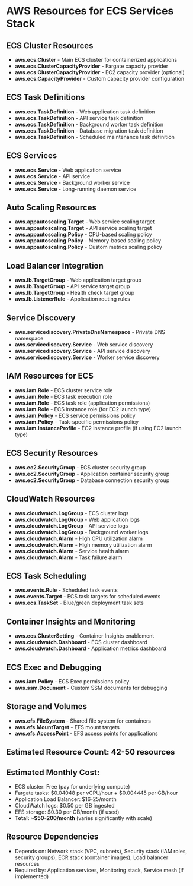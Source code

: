 # AWS Resources for ECS Services Stack

## ECS Cluster Resources
- **aws.ecs.Cluster** - Main ECS cluster for containerized applications
- **aws.ecs.ClusterCapacityProvider** - Fargate capacity provider
- **aws.ecs.ClusterCapacityProvider** - EC2 capacity provider (optional)
- **aws.ecs.CapacityProvider** - Custom capacity provider configuration

## ECS Task Definitions
- **aws.ecs.TaskDefinition** - Web application task definition
- **aws.ecs.TaskDefinition** - API service task definition
- **aws.ecs.TaskDefinition** - Background worker task definition
- **aws.ecs.TaskDefinition** - Database migration task definition
- **aws.ecs.TaskDefinition** - Scheduled maintenance task definition

## ECS Services
- **aws.ecs.Service** - Web application service
- **aws.ecs.Service** - API service
- **aws.ecs.Service** - Background worker service
- **aws.ecs.Service** - Long-running daemon service

## Auto Scaling Resources
- **aws.appautoscaling.Target** - Web service scaling target
- **aws.appautoscaling.Target** - API service scaling target
- **aws.appautoscaling.Policy** - CPU-based scaling policy
- **aws.appautoscaling.Policy** - Memory-based scaling policy
- **aws.appautoscaling.Policy** - Custom metrics scaling policy

## Load Balancer Integration
- **aws.lb.TargetGroup** - Web application target group
- **aws.lb.TargetGroup** - API service target group
- **aws.lb.TargetGroup** - Health check target group
- **aws.lb.ListenerRule** - Application routing rules

## Service Discovery
- **aws.servicediscovery.PrivateDnsNamespace** - Private DNS namespace
- **aws.servicediscovery.Service** - Web service discovery
- **aws.servicediscovery.Service** - API service discovery
- **aws.servicediscovery.Service** - Worker service discovery

## IAM Resources for ECS
- **aws.iam.Role** - ECS cluster service role
- **aws.iam.Role** - ECS task execution role
- **aws.iam.Role** - ECS task role (application permissions)
- **aws.iam.Role** - ECS instance role (for EC2 launch type)
- **aws.iam.Policy** - ECS service permissions policy
- **aws.iam.Policy** - Task-specific permissions policy
- **aws.iam.InstanceProfile** - EC2 instance profile (if using EC2 launch type)

## ECS Security Resources
- **aws.ec2.SecurityGroup** - ECS cluster security group
- **aws.ec2.SecurityGroup** - Application container security group
- **aws.ec2.SecurityGroup** - Database connection security group

## CloudWatch Resources
- **aws.cloudwatch.LogGroup** - ECS cluster logs
- **aws.cloudwatch.LogGroup** - Web application logs
- **aws.cloudwatch.LogGroup** - API service logs
- **aws.cloudwatch.LogGroup** - Background worker logs
- **aws.cloudwatch.Alarm** - High CPU utilization alarm
- **aws.cloudwatch.Alarm** - High memory utilization alarm
- **aws.cloudwatch.Alarm** - Service health alarm
- **aws.cloudwatch.Alarm** - Task failure alarm

## ECS Task Scheduling
- **aws.events.Rule** - Scheduled task events
- **aws.events.Target** - ECS task targets for scheduled events
- **aws.ecs.TaskSet** - Blue/green deployment task sets

## Container Insights and Monitoring
- **aws.ecs.ClusterSetting** - Container Insights enablement
- **aws.cloudwatch.Dashboard** - ECS cluster dashboard
- **aws.cloudwatch.Dashboard** - Application metrics dashboard

## ECS Exec and Debugging
- **aws.iam.Policy** - ECS Exec permissions policy
- **aws.ssm.Document** - Custom SSM documents for debugging

## Storage and Volumes
- **aws.efs.FileSystem** - Shared file system for containers
- **aws.efs.MountTarget** - EFS mount targets
- **aws.efs.AccessPoint** - EFS access points for applications

## Estimated Resource Count: 42-50 resources
## Estimated Monthly Cost:
- ECS cluster: Free (pay for underlying compute)
- Fargate tasks: $0.04048 per vCPU/hour + $0.004445 per GB/hour
- Application Load Balancer: $16-25/month
- CloudWatch logs: $0.50 per GB ingested
- EFS storage: $0.30 per GB/month (if used)
- **Total: ~$50-200/month** (varies significantly with scale)

## Resource Dependencies
- Depends on: Network stack (VPC, subnets), Security stack (IAM roles, security groups), ECR stack (container images), Load balancer resources
- Required by: Application services, Monitoring stack, Service mesh (if implemented)
